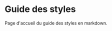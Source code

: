 Guide des styles
===============================================================================

Page d'accueil du guide des styles en markdown.
